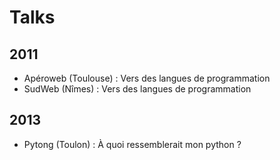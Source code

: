# Talks

## 2011

* Apéroweb (Toulouse) : Vers des langues de programmation
* SudWeb (Nîmes) : Vers des langues de programmation

## 2013

* Pytong (Toulon) : À quoi ressemblerait mon python ?
